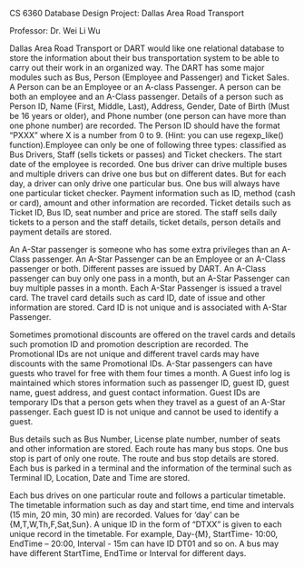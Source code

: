 CS 6360 Database Design Project: Dallas Area Road Transport

Professor: Dr. Wei Li Wu

Dallas Area Road Transport or DART would like one relational database to store the information about their bus transportation system to be able to carry out
their work in an organized way. The DART has some major modules such as Bus, Person (Employee and Passenger) and Ticket Sales. A Person can be an Employee or
an A-class Passenger. A person can be both an employee and an A-Class passenger. Details of a person such as Person ID, Name (First, Middle, Last), Address, 
Gender, Date of Birth (Must be 16 years or older), and Phone number (one person can have more than one phone number) are recorded. The Person ID should have 
the format “PXXX” where X is a number from 0 to 9. (Hint: you can use regexp_like() function).Employee can only be one of following three types: classified as 
Bus Drivers, Staff (sells tickets or passes) and Ticket checkers. The start date of the employee is recorded. One bus driver can drive multiple buses and 
multiple drivers can drive one bus but on different dates. But for each day, a driver can only drive one particular bus. One bus will always have one particular
ticket checker. Payment information such as ID, method (cash or card), amount and other information are recorded. Ticket details such as Ticket ID, Bus ID, 
seat number and price are stored. The staff sells daily tickets to a person and the staff details, ticket details, person details and payment details are stored.

An A-Star passenger is someone who has some extra privileges than an A-Class passenger. An A-Star Passenger can be an Employee or an A-Class passenger or both. 
Different passes are issued by DART. An A-Class passenger can buy only one pass in a month, but an A-Star Passenger can buy multiple passes in a month. Each 
A-Star Passenger is issued a travel card. The travel card details such as card ID, date of issue and other information are stored. Card ID is not unique and is
associated with A-Star Passenger.

Sometimes promotional discounts are offered on the travel cards and details such promotion ID and promotion description are recorded. The Promotional IDs are not 
unique and different travel cards may have discounts with the same Promotional IDs. A-Star passengers can have guests who travel for free with them four times a 
month. A Guest info log is maintained which stores information such as passenger ID, guest ID, guest name, guest address, and guest contact information. Guest IDs
are temporary IDs that a person gets when they travel as a guest of an A-Star passenger. Each guest ID is not unique and cannot be used to identify a guest.

Bus details such as Bus Number, License plate number, number of seats and other information are stored. Each route has many bus stops. One bus stop is part of 
only one route. The route and bus stop details are stored. Each bus is parked in a terminal and the information of the terminal such as Terminal ID, Location, 
Date and Time are stored.

Each bus drives on one particular route and follows a particular timetable. The timetable information such as day and start time, end time and intervals 
(15 min, 20 min, 30 min) are recorded. Values for ‘day’ can be {M,T,W,Th,F,Sat,Sun}. A unique ID in the form of “DTXX” is given to each unique record in the 
timetable. For example, Day-{M}, StartTime- 10:00, EndTime – 20:00, Interval - 15m can have ID DT01 and so on. A bus may have different StartTime, EndTime or 
Interval for different days.
